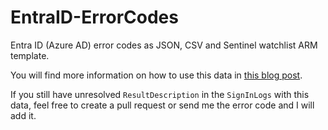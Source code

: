 # EntraID-ErrorCodes

Entra ID (Azure AD) error codes as JSON, CSV and Sentinel watchlist ARM template.

You will find more information on how to use this data in [this blog post](https://cloudbrothers.info/en/entra-id-azure-ad-signin-errors/).

If you still have unresolved `ResultDescription` in the `SignInLogs` with this data, feel free to create a pull request or send me the error code and I will add it.

